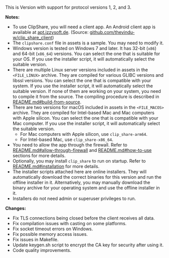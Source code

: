 This is Version <VERSION> with support for protocol versions 1, 2, and 3.

**Notes:**
- To use ClipShare, you will need a client app. An Android client app is available at [apt.izzysoft.de](https://apt.izzysoft.de/fdroid/index/apk/com.tw.clipshare/). (Source: [github.com/thevindu-w/clip_share_client](https://github.com/thevindu-w/clip_share_client))
- The `clipshare.conf` file in assets is a sample. You may need to modify it.
- Windows version is tested on Windows 7 and later. It has 32-bit (`x86`) and 64-bit (`x86_64`) versions. You can select the one that is suitable for your OS. If you use the installer script, it will automatically select the suitable version.
- There are multiple Linux server versions included in assets in the `<FILE_LINUX>` archive. They are compiled for various GLIBC versions and libssl versions. You can select the one that is compatible with your system. If you use the installer script, it will automatically select the suitable version. If none of them are working on your system, you need to compile it from the source. The compiling procedure is described in [README.md#build-from-source](https://github.com/thevindu-w/clip_share_server#build-from-source).
- There are two versions for macOS included in assets in the `<FILE_MACOS>` archive. They are compiled for Intel-based Mac and Mac computers with Apple silicon. You can select the one that is compatible with your Mac computer. If you use the installer script, it will automatically select the suitable version.
  - For Mac computers with Apple silicon, use `clip_share-arm64`.
  - For Intel-based Mac, use `clip_share-x86_64`.
- You need to allow the app through the firewall. Refer to [README.md#allow-through-firewall](https://github.com/thevindu-w/clip_share_server#allow-through-firewall) and [README.md#how-to-use](https://github.com/thevindu-w/clip_share_server#how-to-use) sections for more details.
- Optionally, you may install `clip_share` to run on startup. Refer to [README.md#installation](https://github.com/thevindu-w/clip_share_server#installation) for more details.
- The installer scripts attached here are online installers. They will automatically download the correct binaries for this version and run the offline installer in it. Alternatively, you may manually download the binary archive for your operating system and use the offline installer in it.
- Installers do not need admin or superuser privileges to run.

**Changes:**
- Fix TLS connections being closed before the client receives all data.
- Fix compilation issues with casting on some platforms.
- Fix socket timeout errors on Windows.
- Fix possible memory access issues.
- Fix issues in Makefile.
- Update keygen.sh script to encrypt the CA key for security after using it.
- Code quality improvements.

